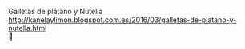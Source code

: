 Galletas de plátano y Nutella	http://kanelaylimon.blogspot.com.es/2016/03/galletas-de-platano-y-nutella.html	
਍